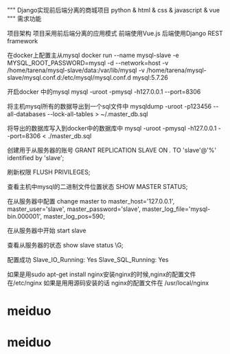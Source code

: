 
"""
    Django实现前后端分离的商城项目
    python & html & css & javascript & vue
"""
需求功能

项目架构
    项目采用前后端分离的应用模式
    前端使用Vue.js
    后端使用Django REST framework


在docker上配置主从mysql
docker run --name mysql-slave -e MYSQL_ROOT_PASSWORD=mysql -d --network=host -v /home/tarena/mysql-slave/data:/var/lib/mysql -v /home/tarena/mysql-slave/mysql.conf.d:/etc/mysql/mysql.conf.d mysql:5.7.26

开启docker 中的mysql
mysql -uroot -pmysql -h127.0.0.1 --port=8306

将主机mysql所有的数据导出到一个sql文件中
mysqldump -uroot -p123456 --all-databases --lock-all-tables > ~/.master_db.sql

将导出的数据库写入到docker中的数据库中
mysql -uroot -pmysql -h127.0.0.1 --port=8306 < ./master_db.sql

创建用于从服务器的账号
GRANT REPLICATION SLAVE ON *.* TO 'slave'@'%' identified by 'slave';

刷新权限
FLUSH PRIVILEGES;

查看主机中mysql的二进制文件位置状态
SHOW MASTER STATUS;

在从服务器中配置
change master to master_host='127.0.0.1', master_user='slave', master_password='slave', master_log_file='mysql-bin.000001', master_log_pos=590;

在从服务器中开始
start slave

查看从服务器的状态
show slave status \G;

配置成功
Slave_IO_Running: Yes
Slave_SQL_Running: Yes

如果是用sudo apt-get install nginx安装nginx的时候,nginx的配置文件在/etc/nginx
如果是用用源码安装的话 nginx的配置文件在 /usr/local/nginx


        
# meiduo
# meiduo
